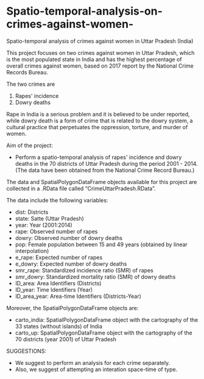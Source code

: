# Spatio-temporal-analysis-on-crimes-against-women-
Spatio-temporal analysis of crimes against women in Uttar Pradesh (India)

This project focuses on two crimes against women in Uttar Pradesh, which is the most populated state in India and has the highest percentage of overall crimes against women, based on 2017 report by the National Crime Records Bureau. 

The two crimes are 

1. Rapes' incidence 
2. Dowry deaths


Rape in India is a serious problem and it is believed to be under reported, while dowry death is a form of crime that is related to the dowry system, a cultural practice that perpetuates the oppression, torture, and murder of women. 

Aim of the project:
- Perform a spatio-temporal analysis of rapes' incidence and dowry deaths in the 70 districts of Uttar Pradesh during the period 2001 - 2014. 
(The data have been obtained from the National Crime Record Bureau.)


The data and SpatialPolygonDataFrame objects available for this project are collected in a .RData file called “CrimeUttarPradesh.RData”.

The data include the following variables:
- dist: Districts
- state: Satte (Uttar Pradesh)
- year: Year (2001:2014)
- rape: Observed number of rapes
- dowry: Observed number of dowry deaths
- pop: Female population between 15 and 49 years (obtained by linear interpolation)
- e_rape: Expected number of rapes
- e_dowry: Expected number of dowry deaths
- smr_rape: Standardized incidence ratio (SMR) of rapes
- smr_dowry: Standardized mortality ratio (SMR) of dowry deaths
- ID_area: Area Identifiers (Districts)
- ID_year: Time Identifiers (Year)
- ID_area_year: Area-time Identifiers (Districts-Year)

Moreover, the SpatialPolygonDataFrame objects are:
- carto_india: SpatialPolygonDataFrame object with the cartography of the 33 states (without islands) of India
- carto_up: SpatialPolygonDataFrame object with the cartography of the 70 districts (year 2001) of Uttar Pradesh


SUGGESTIONS: 
- We suggest to perform an analysis for each crime separately. 
- Also, we suggest of attempting an interation space-time of type.
